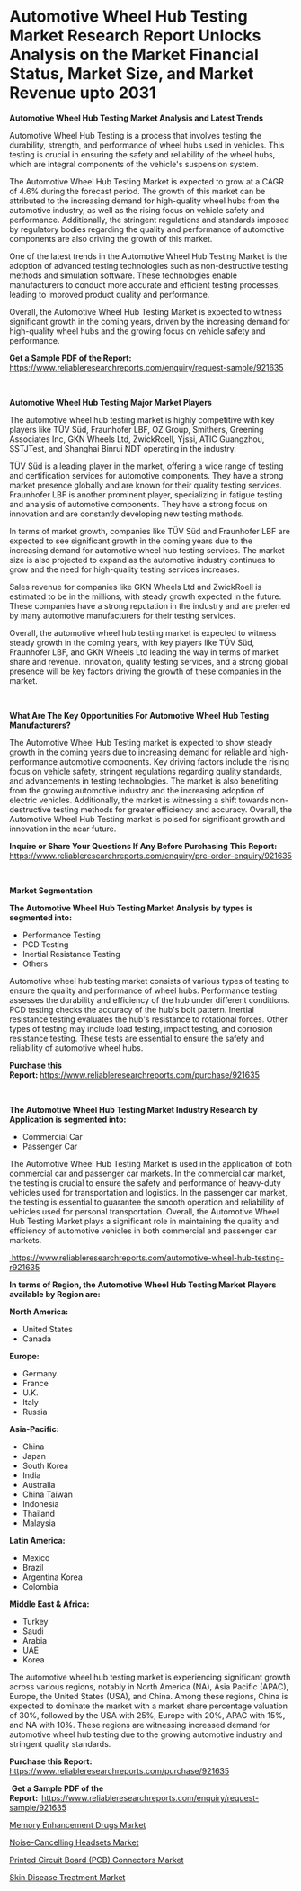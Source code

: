 <p><h1>Automotive Wheel Hub Testing Market Research Report Unlocks Analysis on the Market Financial Status, Market Size, and Market Revenue upto 2031</h1></p><p><strong>Automotive Wheel Hub Testing Market Analysis and Latest Trends</strong></p>
<p><p>Automotive Wheel Hub Testing is a process that involves testing the durability, strength, and performance of wheel hubs used in vehicles. This testing is crucial in ensuring the safety and reliability of the wheel hubs, which are integral components of the vehicle's suspension system.</p><p>The Automotive Wheel Hub Testing Market is expected to grow at a CAGR of 4.6% during the forecast period. The growth of this market can be attributed to the increasing demand for high-quality wheel hubs from the automotive industry, as well as the rising focus on vehicle safety and performance. Additionally, the stringent regulations and standards imposed by regulatory bodies regarding the quality and performance of automotive components are also driving the growth of this market.</p><p>One of the latest trends in the Automotive Wheel Hub Testing Market is the adoption of advanced testing technologies such as non-destructive testing methods and simulation software. These technologies enable manufacturers to conduct more accurate and efficient testing processes, leading to improved product quality and performance.</p><p>Overall, the Automotive Wheel Hub Testing Market is expected to witness significant growth in the coming years, driven by the increasing demand for high-quality wheel hubs and the growing focus on vehicle safety and performance.</p></p>
<p><strong>Get a Sample PDF of the Report:&nbsp;</strong> <a href="https://www.reliableresearchreports.com/enquiry/request-sample/921635">https://www.reliableresearchreports.com/enquiry/request-sample/921635</a></p>
<p>&nbsp;</p>
<p><strong>Automotive Wheel Hub Testing Major Market Players</strong></p>
<p><p>The automotive wheel hub testing market is highly competitive with key players like TÜV Süd, Fraunhofer LBF, OZ Group, Smithers, Greening Associates Inc, GKN Wheels Ltd, ZwickRoell, Yjssi, ATIC Guangzhou, SSTJTest, and Shanghai Binrui NDT operating in the industry. </p><p>TÜV Süd is a leading player in the market, offering a wide range of testing and certification services for automotive components. They have a strong market presence globally and are known for their quality testing services. Fraunhofer LBF is another prominent player, specializing in fatigue testing and analysis of automotive components. They have a strong focus on innovation and are constantly developing new testing methods.</p><p>In terms of market growth, companies like TÜV Süd and Fraunhofer LBF are expected to see significant growth in the coming years due to the increasing demand for automotive wheel hub testing services. The market size is also projected to expand as the automotive industry continues to grow and the need for high-quality testing services increases.</p><p>Sales revenue for companies like GKN Wheels Ltd and ZwickRoell is estimated to be in the millions, with steady growth expected in the future. These companies have a strong reputation in the industry and are preferred by many automotive manufacturers for their testing services.</p><p>Overall, the automotive wheel hub testing market is expected to witness steady growth in the coming years, with key players like TÜV Süd, Fraunhofer LBF, and GKN Wheels Ltd leading the way in terms of market share and revenue. Innovation, quality testing services, and a strong global presence will be key factors driving the growth of these companies in the market.</p></p>
<p>&nbsp;</p>
<p><strong>What Are The Key Opportunities For Automotive Wheel Hub Testing Manufacturers?</strong></p>
<p><p>The Automotive Wheel Hub Testing market is expected to show steady growth in the coming years due to increasing demand for reliable and high-performance automotive components. Key driving factors include the rising focus on vehicle safety, stringent regulations regarding quality standards, and advancements in testing technologies. The market is also benefiting from the growing automotive industry and the increasing adoption of electric vehicles. Additionally, the market is witnessing a shift towards non-destructive testing methods for greater efficiency and accuracy. Overall, the Automotive Wheel Hub Testing market is poised for significant growth and innovation in the near future.</p></p>
<p><strong>Inquire or Share Your Questions If Any Before Purchasing This Report:</strong> <a href="https://www.reliableresearchreports.com/enquiry/pre-order-enquiry/921635">https://www.reliableresearchreports.com/enquiry/pre-order-enquiry/921635</a></p>
<p>&nbsp;</p>
<p><strong>Market Segmentation</strong></p>
<p><strong>The Automotive Wheel Hub Testing Market Analysis by types is segmented into:</strong></p>
<p><ul><li>Performance Testing</li><li>PCD Testing</li><li>Inertial Resistance Testing</li><li>Others</li></ul></p>
<p><p>Automotive wheel hub testing market consists of various types of testing to ensure the quality and performance of wheel hubs. Performance testing assesses the durability and efficiency of the hub under different conditions. PCD testing checks the accuracy of the hub's bolt pattern. Inertial resistance testing evaluates the hub's resistance to rotational forces. Other types of testing may include load testing, impact testing, and corrosion resistance testing. These tests are essential to ensure the safety and reliability of automotive wheel hubs.</p></p>
<p><strong>Purchase this Report:&nbsp;</strong><a href="https://www.reliableresearchreports.com/purchase/921635">https://www.reliableresearchreports.com/purchase/921635</a></p>
<p>&nbsp;</p>
<p><strong>The Automotive Wheel Hub Testing Market Industry Research by Application is segmented into:</strong></p>
<p><ul><li>Commercial Car</li><li>Passenger Car</li></ul></p>
<p><p>The Automotive Wheel Hub Testing Market is used in the application of both commercial car and passenger car markets. In the commercial car market, the testing is crucial to ensure the safety and performance of heavy-duty vehicles used for transportation and logistics. In the passenger car market, the testing is essential to guarantee the smooth operation and reliability of vehicles used for personal transportation. Overall, the Automotive Wheel Hub Testing Market plays a significant role in maintaining the quality and efficiency of automotive vehicles in both commercial and passenger car markets.</p></p>
<p><a href="https://www.reliableresearchreports.com/automotive-wheel-hub-testing-r921635">&nbsp;https://www.reliableresearchreports.com/automotive-wheel-hub-testing-r921635</a></p>
<p><strong>In terms of Region, the Automotive Wheel Hub Testing Market Players available by Region are:</strong></p>
<p>
    <p> <strong> North America: </strong>
        <ul>
            <li>United States</li>
            <li>Canada</li>
        </ul>
        </p> 
    <p> <strong> Europe: </strong>
        <ul>
            <li>Germany</li>
            <li>France</li>
            <li>U.K.</li>
            <li>Italy</li>
            <li>Russia</li>
        </ul>
        </p> 
    <p> <strong> Asia-Pacific: </strong>
        <ul>
            <li>China</li>
            <li>Japan</li>
            <li>South Korea</li>
            <li>India</li>
            <li>Australia</li>
            <li>China Taiwan</li>
            <li>Indonesia</li>
            <li>Thailand</li>
            <li>Malaysia</li>
        </ul>
        </p> 
    <p> <strong> Latin America: </strong>
        <ul>
            <li>Mexico</li>
            <li>Brazil</li>
            <li>Argentina Korea</li>
            <li>Colombia</li>
        </ul>
        </p> 
    <p> <strong> Middle East & Africa: </strong>
        <ul>
            <li>Turkey</li>
            <li>Saudi</li>
            <li>Arabia</li>
            <li>UAE</li>
            <li>Korea</li>
        </ul>
    </p>
    </p>
<p><p>The automotive wheel hub testing market is experiencing significant growth across various regions, notably in North America (NA), Asia Pacific (APAC), Europe, the United States (USA), and China. Among these regions, China is expected to dominate the market with a market share percentage valuation of 30%, followed by the USA with 25%, Europe with 20%, APAC with 15%, and NA with 10%. These regions are witnessing increased demand for automotive wheel hub testing due to the growing automotive industry and stringent quality standards.</p></p>
<p><strong>Purchase this Report: </strong><a href="https://www.reliableresearchreports.com/purchase/921635">https://www.reliableresearchreports.com/purchase/921635</a></p>
<p>&nbsp;<strong>Get a Sample PDF of the Report:&nbsp;&nbsp;</strong><a href="https://www.reliableresearchreports.com/enquiry/request-sample/921635">https://www.reliableresearchreports.com/enquiry/request-sample/921635</a></p>
<p><strong></strong></p>
<p><p><a href="https://github.com/mabutironaldo/Market-Research-Report-List-4/blob/main/memory-enhancement-drugs-market.md">Memory Enhancement Drugs Market</a></p><p><a href="https://www.linkedin.com/pulse/noise-cancelling-headsets-market-size-trends-complete-upetf?trackingId=4zRxzYplR%2BvVvJHPJ9YreQ%3D%3D">Noise-Cancelling Headsets Market</a></p><p><a href="https://www.linkedin.com/pulse/decoding-printed-circuit-board-pcb-connectors-market-metrics-lowfe">Printed Circuit Board (PCB) Connectors Market</a></p><p><a href="https://github.com/Paul14Anderson63/Market-Research-Report-List-4/blob/main/skin-disease-treatment-market.md">Skin Disease Treatment Market</a></p></p>